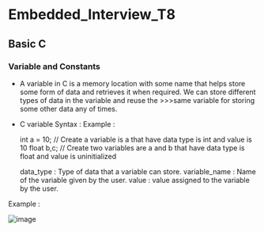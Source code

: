 # Embedded_Interview_T8
## Basic C
### Variable and Constants
- A variable in C is a memory location with some name that helps store some form of data and retrieves it when required. We can store different types of data in the variable and reuse the >>>same variable for storing some other data any of times.
- C variable Syntax :
  Example :

     int a = 10; // Create a variable is a that have data type is int and value is 10
     float b,c; // Create two variables are a and b that have data type is float and value is uninitialized
  
  
     data_type : Type of data that a variable can store.
     variable_name : Name of the variable given by the user.
     value : value assigned to the variable by the user.

Example :

![image](https://github.com/ManhPhung/Embedded_Interview_T8/assets/141265486/46458048-918c-43f9-8018-a2a722cc151c)

